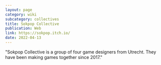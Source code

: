 ```yaml
---
layout: page
category: wiki
subcategory: collectives
title: Sokpop Collective
publication: Web
link: https://sokpop.itch.io/
date: 2022-04-13
---
```


"Sokpop Collective is a group of four game designers from Utrecht. They have been making games together since 2017."
